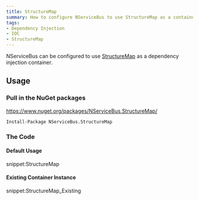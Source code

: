 ```yaml
---
title: StructureMap
summary: How to configure NServiceBus to use StructureMap as a container.
tags:
- Dependency Injection
- IOC
- StructureMap
---
```



NServiceBus can be configured to use [StructureMap](http://structuremap.github.io/) as a dependency injection container.


## Usage


### Pull in the NuGet packages

https://www.nuget.org/packages/NServiceBus.StructureMap/

    Install-Package NServiceBus.StructureMap


### The Code


#### Default Usage

snippet:StructureMap


#### Existing Container Instance

snippet:StructureMap_Existing

